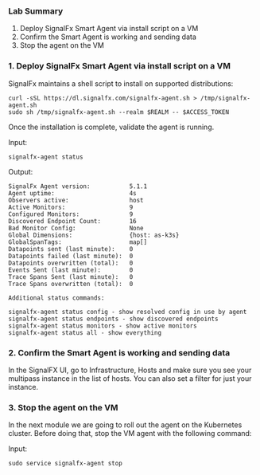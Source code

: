 ### Lab Summary

1. Deploy SignalFx Smart Agent via install script on a VM
1. Confirm the Smart Agent is working and sending data
3. Stop the agent on the VM

### 1. Deploy SignalFx Smart Agent via install script on a VM

SignalFx maintains a shell script to install on supported distributions:

```
curl -sSL https://dl.signalfx.com/signalfx-agent.sh > /tmp/signalfx-agent.sh
sudo sh /tmp/signalfx-agent.sh --realm $REALM -- $ACCESS_TOKEN
```

Once the installation is complete, validate the agent is running.

Input:

```text
signalfx-agent status
```

Output:

```text
SignalFx Agent version:           5.1.1
Agent uptime:                     4s
Observers active:                 host
Active Monitors:                  9
Configured Monitors:              9
Discovered Endpoint Count:        16
Bad Monitor Config:               None
Global Dimensions:                {host: as-k3s}
GlobalSpanTags:                   map[]
Datapoints sent (last minute):    0
Datapoints failed (last minute):  0
Datapoints overwritten (total):   0
Events Sent (last minute):        0
Trace Spans Sent (last minute):   0
Trace Spans overwritten (total):  0

Additional status commands:

signalfx-agent status config - show resolved config in use by agent
signalfx-agent status endpoints - show discovered endpoints
signalfx-agent status monitors - show active monitors
signalfx-agent status all - show everything
```

### 2. Confirm the Smart Agent is working and sending data

In the SignalFX UI, go to Infrastructure, Hosts and make sure you see your multipass instance in the list of hosts. You can also set a filter for just your instance.

### 3. Stop the agent on the VM

In the next module we are going to roll out the agent on the Kubernetes cluster. Before doing that, stop the VM agent with the following command:

Input:

```
sudo service signalfx-agent stop
```

